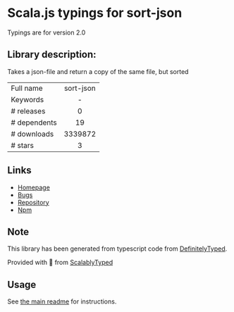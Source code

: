 
# Scala.js typings for sort-json

Typings are for version 2.0

## Library description:
Takes a json-file and return a copy of the same file, but sorted

|                    |                 |
| ------------------ | :-------------: |
| Full name          | sort-json |
| Keywords           | - |
| # releases         | 0 |
| # dependents       | 19 |
| # downloads        | 3339872 |
| # stars            | 3 |

## Links
- [Homepage](https://github.com/kesla/sort-json)
- [Bugs](https://github.com/kesla/sort-json/issues)
- [Repository](https://github.com/kesla/sort-json)
- [Npm](https://www.npmjs.com/package/sort-json)
    


## Note
This library has been generated from typescript code from [DefinitelyTyped](https://definitelytyped.org).

Provided with :purple_heart: from [ScalablyTyped](https://github.com/oyvindberg/ScalablyTyped)

## Usage
See [the main readme](../../readme.md) for instructions.


